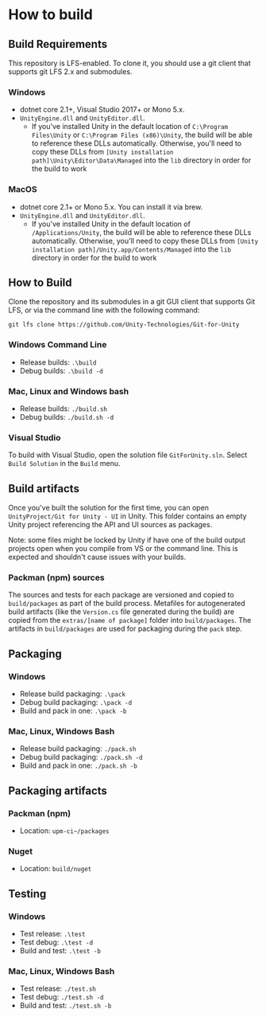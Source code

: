 # How to build

## Build Requirements

This repository is LFS-enabled. To clone it, you should use a git client that supports git LFS 2.x and submodules.

### Windows

- dotnet core 2.1+, Visual Studio 2017+ or Mono 5.x.
- `UnityEngine.dll` and `UnityEditor.dll`.
  - If you've installed Unity in the default location of `C:\Program Files\Unity` or `C:\Program Files (x86)\Unity`, the build will be able to reference these DLLs automatically. Otherwise, you'll need to copy these DLLs from `[Unity installation path]\Unity\Editor\Data\Managed` into the `lib` directory in order for the build to work

### MacOS

- dotnet core 2.1+ or Mono 5.x. You can install it via brew.
- `UnityEngine.dll` and `UnityEditor.dll`.
  - If you've installed Unity in the default location of `/Applications/Unity`, the build will be able to reference these DLLs automatically. Otherwise, you'll need to copy these DLLs from `[Unity installation path]/Unity.app/Contents/Managed` into the `lib` directory in order for the build to work

## How to Build

Clone the repository and its submodules in a git GUI client that supports Git LFS, or via the command line with the following command:

```
git lfs clone https://github.com/Unity-Technologies/Git-for-Unity

```

### Windows Command Line


- Release builds: `.\build`
- Debug builds: `.\build -d`

### Mac, Linux and Windows bash

- Release builds: `./build.sh`
- Debug builds: `./build.sh -d`

### Visual Studio

To build with Visual Studio, open the solution file `GitForUnity.sln`. Select `Build Solution` in the `Build` menu.


## Build artifacts

Once you've built the solution for the first time, you can open `UnityProject/Git for Unity - UI` in Unity. This folder contains an empty Unity project referencing the API and UI sources as packages.

Note: some files might be locked by Unity if have one of the build output projects open when you compile from VS or the command line. This is expected and shouldn't cause issues with your builds.

### Packman (npm) sources

The sources and tests for each package are versioned and copied to `build/packages` as part of the build process. Metafiles for autogenerated build artifacts (like the `Version.cs` file generated during the build) are copied from the `extras/[name of package]` folder into `build/packages`.
The artifacts in `build/packages` are used for packaging during the `pack` step.

## Packaging

### Windows

- Release build packaging: `.\pack`
- Debug build packaging: `.\pack -d`
- Build and pack in one: `.\pack -b`

### Mac, Linux, Windows Bash

- Release build packaging: `./pack.sh`
- Debug build packaging: `./pack.sh -d`
- Build and pack in one: `./pack.sh -b`

## Packaging artifacts

### Packman (npm)

- Location: `upm-ci~/packages`

### Nuget

- Location: `build/nuget`

## Testing

### Windows

- Test release: `.\test`
- Test debug: `.\test -d`
- Build and test: `.\test -b`

### Mac, Linux, Windows Bash

- Test release: `./test.sh`
- Test debug: `./test.sh -d`
- Build and test: `./test.sh -b`
